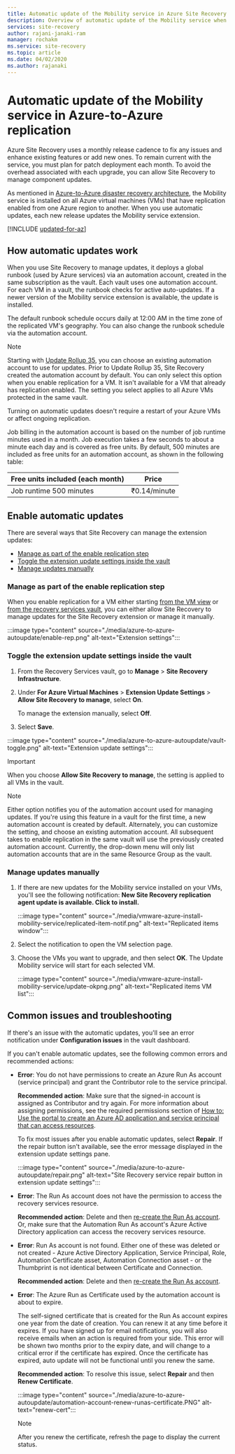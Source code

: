 ```yaml
---
title: Automatic update of the Mobility service in Azure Site Recovery
description: Overview of automatic update of the Mobility service when replicating Azure VMs by using Azure Site Recovery.
services: site-recovery
author: rajani-janaki-ram
manager: rochakm
ms.service: site-recovery
ms.topic: article
ms.date: 04/02/2020
ms.author: rajanaki
---
```


# Automatic update of the Mobility service in Azure-to-Azure replication

Azure Site Recovery uses a monthly release cadence to fix any issues and enhance existing features or add new ones. To remain current with the service, you must plan for patch deployment each month. To avoid the overhead associated with each upgrade, you can allow Site Recovery to manage component updates.

As mentioned in [Azure-to-Azure disaster recovery architecture](azure-to-azure-architecture.md), the Mobility service is installed on all Azure virtual machines (VMs) that have replication enabled from one Azure region to another. When you use automatic updates, each new release updates the Mobility service extension.

[!INCLUDE [updated-for-az](../../includes/updated-for-az.md)]

## How automatic updates work

When you use Site Recovery to manage updates, it deploys a global runbook (used by Azure services) via an automation account, created in the same subscription as the vault. Each vault uses one automation account. For each VM in a vault, the runbook checks for active auto-updates. If a newer version of the Mobility service extension is available, the update is installed.

The default runbook schedule occurs daily at 12:00 AM in the time zone of the replicated VM's geography. You can also change the runbook schedule via the automation account.

> [!NOTE]
> Starting with [Update Rollup 35](site-recovery-whats-new.md#updates-march-2019), you can choose an existing automation account to use for updates. Prior to Update Rollup 35, Site Recovery created the automation account by default. You can only select this option when you enable replication for a VM. It isn't available for a VM that already has replication enabled. The setting you select applies to all Azure VMs protected in the same vault.

Turning on automatic updates doesn't require a restart of your Azure VMs or affect ongoing replication.

Job billing in the automation account is based on the number of job runtime minutes used in a month. Job execution takes a few seconds to about a minute each day and is covered as free units. By default, 500 minutes are included as free units for an automation account, as shown in the following table:

| Free units included (each month) | Price |
|---|---|
| Job runtime 500 minutes | ₹0.14/minute

## Enable automatic updates

There are several ways that Site Recovery can manage the extension updates:

- [Manage as part of the enable replication step](#manage-as-part-of-the-enable-replication-step)
- [Toggle the extension update settings inside the vault](#toggle-the-extension-update-settings-inside-the-vault)
- [Manage updates manually](#manage-updates-manually)

### Manage as part of the enable replication step

When you enable replication for a VM either starting [from the VM view](azure-to-azure-quickstart.md) or [from the recovery services vault](azure-to-azure-how-to-enable-replication.md), you can either allow Site Recovery to manage updates for the Site Recovery extension or manage it manually.

:::image type="content" source="./media/azure-to-azure-autoupdate/enable-rep.png" alt-text="Extension settings":::

### Toggle the extension update settings inside the vault

1. From the Recovery Services vault, go to **Manage** > **Site Recovery Infrastructure**.
1. Under **For Azure Virtual Machines** > **Extension Update Settings** > **Allow Site Recovery to manage**, select **On**.

   To manage the extension manually, select **Off**.

1. Select **Save**.

:::image type="content" source="./media/azure-to-azure-autoupdate/vault-toggle.png" alt-text="Extension update settings":::

> [!IMPORTANT]
> When you choose **Allow Site Recovery to manage**, the setting is applied to all VMs in the vault.

> [!NOTE]
> Either option notifies you of the automation account used for managing updates. If you're using this feature in a vault for the first time, a new automation account is created by default. Alternately, you can customize the setting, and choose an existing automation account. All subsequent takes to enable replication in the same vault will use the previously created automation account. Currently, the drop-down menu will only list automation accounts that are in the same Resource Group as the vault.

### Manage updates manually

1. If there are new updates for the Mobility service installed on your VMs, you'll see the following notification: **New Site Recovery replication agent update is available. Click to install.**

   :::image type="content" source="./media/vmware-azure-install-mobility-service/replicated-item-notif.png" alt-text="Replicated items window":::

1. Select the notification to open the VM selection page.
1. Choose the VMs you want to upgrade, and then select **OK**. The Update Mobility service will start for each selected VM.

   :::image type="content" source="./media/vmware-azure-install-mobility-service/update-okpng.png" alt-text="Replicated items VM list":::

## Common issues and troubleshooting

If there's an issue with the automatic updates, you'll see an error notification under **Configuration issues** in the vault dashboard.

If you can't enable automatic updates, see the following common errors and recommended actions:

- **Error**: You do not have permissions to create an Azure Run As account (service principal) and grant the Contributor role to the service principal.

  **Recommended action**: Make sure that the signed-in account is assigned as Contributor and try again. For more information about assigning permissions, see the required permissions section of [How to: Use the portal to create an Azure AD application and service principal that can access resources](../active-directory/develop/howto-create-service-principal-portal.md#permissions-required-for-registering-an-app).

  To fix most issues after you enable automatic updates, select **Repair**. If the repair button isn't available, see the error message displayed in the extension update settings pane.

  :::image type="content" source="./media/azure-to-azure-autoupdate/repair.png" alt-text="Site Recovery service repair button in extension update settings":::

- **Error**: The Run As account does not have the permission to access the recovery services resource.

  **Recommended action**: Delete and then [re-create the Run As account](../automation/manage-runas-account.md). Or, make sure that the Automation Run As account's Azure Active Directory application can access the recovery services resource.

- **Error**: Run As account is not found. Either one of these was deleted or not created - Azure Active Directory Application, Service Principal, Role, Automation Certificate asset, Automation Connection asset - or the Thumbprint is not identical between Certificate and Connection.

  **Recommended action**: Delete and then [re-create the Run As account](../automation/manage-runas-account.md).

- **Error**: The Azure Run as Certificate used by the automation account is about to expire.

  The self-signed certificate that is created for the Run As account expires one year from the date of creation. You can renew it at any time before it expires. If you have signed up for email notifications, you will also receive emails when an action is required from your side. This error will be shown two months prior to the expiry date, and will change to a critical error if the certificate has expired. Once the certificate has expired, auto update will not be functional until you renew the same.

  **Recommended action**: To resolve this issue, select **Repair** and then **Renew Certificate**.

  :::image type="content" source="./media/azure-to-azure-autoupdate/automation-account-renew-runas-certificate.PNG" alt-text="renew-cert":::

  > [!NOTE]
  > After you renew the certificate, refresh the page to display the current status.
